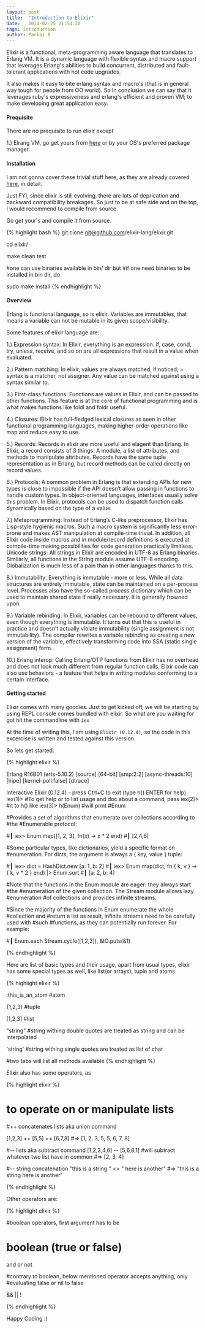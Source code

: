 ```yaml
---
layout: post
title:  "Introduction to Elixir"
date:   2014-02-25 21:54:30
tags: introduction
author: Pankaj B
---
```


Elixir is a functional, meta-programming aware language that translates to Erlang VM. It is a dynamic language with flexible syntax and macro support that leverages Erlang's abilities to build concurrent, distributed and fault-tolerant applications with hot code upgrades.

It also makes it easy to bite erlang syntax and macro's (that is in general way tough for people from OO world). So In conclusion we can say that it leverages ruby's expressiveness and erlang's efficient and proven VM; to make developing great application easy.

#### Prequisite

There are no prequisite to run elixir except

1.) Elrang VM, go get yours from [here](http://www.erlang.org/download.html) or by your OS's preferred package manager.

#### Installation

I am not gonna cover these trivial stuff here, as they are already covered [here](http://elixir-lang.org/getting_started/1.html), in detail.

Just FYI, since elixir is still evolving, there are lots of deprication and backward compatibility breakages. So just to be at safe side and on the top, I would recommend to compile from source.

Go get your's and compile it from source.

{% highlight bash %}
git clone git@github.com/elixir-lang/elixir.git

cd elixir/

make clean test

#one can use binaries available in bin/ dir but
#if one need binaries to be installed in bin dir, do

sudo make install
{% endhighlight %}

<!-- more --> 

#### Overview

Erlang is functional language, so is elixir. Variables are immutables, that means a variable can not be mutable in its given scope/visibility.

Some features of elixir language are:

1.) Expression syntax: In Elixir, everything is an expression. if, case, cond, try, unless, receive, and so on are all expressions that result in a value when evaluated. 

2.) Pattern matching: In elixir, values are always matched, if noticed, = syntax is a matcher, not assigner. Any value can be matched against using a syntax similar to.

3.) First-class functions: Functions are values in Elixir, and can be passed to other functions. This feature is at the core of functional programming and is what makes functions like foldl and foldr useful.

4.) Closures: Elixir has full-fledged lexical closures as seen in other functional programming languages, making higher-order operations like map and reduce easy to use.

5.) Records: Records in elixir are more useful and elagent than Erlang.
In Elixir, a record consists of 3 things: A module, a list of attributes, and methods to manipulate attributes. Records have the same tuple representation as in Erlang, but record methods can be called directly on record values.

6.) Protocols: A common problem in Erlang is that extending APIs for new types is close to impossible if the API doesn’t allow passing in functions to handle custom types. In object-oriented languages, interfaces usually solve this problem. In Elixir, protocols can be used to dispatch function calls dynamically based on the type of a value.

7.) Metaprogramming: Instead of Erlang’s C-like preprocessor, Elixir has Lisp-style hygienic macros. Such a macro system is significantly less error-prone and makes AST manipulation at compile-time trivial. In addition, all Elixir code inside macros and in module/record definitions is executed at compile-time making possibilities for code generation practically limitless.
Unicode strings: All strings in Elixir are encoded in UTF-8 as Erlang binaries. Similarly, all functions in the String module assume UTF-8 encoding. Globalization is much less of a pain than in other languages thanks to this.

8.) Immutability: Everything is immutable - more or less. While all data structures are entirely immutable, state can be maintained on a per-process level. Processes also have the so-called process dictionary which can be used to maintain shared state if really necessary. It is generally frowned upon.

9.) Variable rebinding: In Elixir, variables can be rebound to different values, even though everything is immutable. It turns out that this is useful in practice and doesn’t actually violate immutability (single assignment is not immutability). The compiler rewrites a variable rebinding as creating a new version of the variable, effectively transforming code into SSA (static single assignment) form.

10.) Erlang interop: Calling Erlang/OTP functions from Elixir has no overhead and does not look much different from regular function calls. Elixir code can also use behaviors - a feature that helps in writing modules conforming to a certain interface.

#### Getting started

Elixir comes with many goodies. Just to get kicked off, we will be starting by using REPL console comes bundled with elixir. So what are you waiting for got hit the commandline with `iex`

At the time of writing this, I am using `Elixir (0.12.4)`, so the code in this excercise is written and tested against this version.

So lets get started:

{% highlight elixir %}

Erlang R16B01 (erts-5.10.2) [source] [64-bit] [smp:2:2] [async-threads:10] [hipe] [kernel-poll:false] [dtrace]

Interactive Elixir (0.12.4) - press Ctrl+C to exit (type h() ENTER for help)
iex(1)> #To get help or to list usage and doc about a command, pass
iex(2)> #it to h() like
iex(3)> h(Enum)
#will print
#Enum                                      

#Provides a set of algorithms that enumerate over collections according to #the
#Enumerable protocol:

#┃ iex> Enum.map([1, 2, 3], fn(x) -> x * 2 end)
#┃ [2,4,6]

#Some particular types, like dictionaries, yield a specific format on
#enumeration. For dicts, the argument is always a { key, value } tuple:

#┃ iex> dict = HashDict.new [a: 1, b: 2]
#┃ iex> Enum.map(dict, fn { k, v } -> { k, v * 2 } end) |> Enum.sort
#┃ [a: 2, b: 4]

#Note that the functions in the Enum module are eager: they always start #the
#enumeration of the given collection. The Stream module allows lazy #enumeration
#of collections and provides infinite streams.

#Since the majority of the functions in Enum enumerate the whole #collection and
#return a list as result, infinite streams need to be carefully used with #such
#functions, as they can potentially run forever. For example:

#┃ Enum.each Stream.cycle([1,2,3]), &IO.puts(&1)

{% endhighlight %}

Here are list of basic types and their usage, apart from usual types, elixir has some special types as well, like list(or arrays), tuple and atoms

{% highlight elixir %}

:this_is_an_atom #atom

{1,2,3} #tuple

[1,2,3] #list

"string" #string withing double quotes are treated as string and can be interpolated

'string' #string withing single quotes are treated as list of char

#two tabs will list all methods available
{% endhighlight %}

Elixir also has some operators, as 

{% highlight elixir %}
# to operate on or manipulate lists
#++ concatenates lists aka union command

[1,2,3] ++ [5,5] ++ [6,7,8]
#=> [1, 2, 3, 5, 5, 6, 7, 8]

#-- lists aka subtract command
[1,2,3,4,6] -- [5,6,8,1]
#will subtract whatever two list have in common
#=> [2, 3, 4]

#-- string concatenation
"this is a string " <> " here is another"
#=> "this is a string here is another"

{% endhighlight %}

Other operators are: 

{% highlight elixir %}

#boolean operators, first argument has to be 
# boolean (true or false)

and
or
not

#contrary to boolean, below mentioned operator accepts anything, only
#evaluating false or nil to false

&&
||
!

{% endhighlight %}

Happy Coding :)